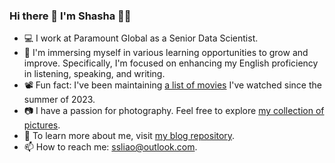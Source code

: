 ### Hi there 👋 I'm Shasha 👩‍💻 


- 💻 I work at Paramount Global as a Senior Data Scientist.
- 🌱 I'm immersing myself in various learning opportunities to grow and improve. Specifically, I'm focused on enhancing my English proficiency in listening, speaking, and writing. 
- 📽 Fun fact: I've been maintaining [a list of movies](https://github.com/sliao7/shasha-liao-blog/blob/main/my_blog/posts/my_lists/my_movie_list/my_movie_list.md) I've watched since the summer of 2023.
- 📷 I have a passion for photography. Feel free to explore [my collection of pictures](https://github.com/sliao7/photography).
- 📝 To learn more about me, visit [my blog repository](https://github.com/sliao7/shasha-liao-blog).
- 📫 How to reach me: ssliao@outlook.com.
